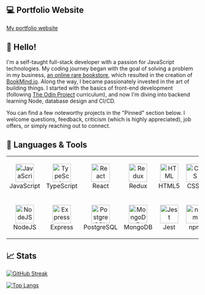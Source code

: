 ## 💻 Portfolio Website

<a href="https://www.kristinasparrow.com">My portfolio website</a>


## 👋 Hello!

I'm a self-taught full-stack developer with a passion for JavaScript technologies. My coding journey began with the goal of solving a problem in my business, <a href="https://www.sparrowsbookshop.com" target="_blank">an online rare bookstore</a>, which resulted in the creation of <a href="http://www.bookmind.io">BookMind.io</a>. Along the way, I became passionately invested in the art of building things. I started with the basics of front-end development (following <a href="https://www.theodinproject.com/" target="_blank">The Odin Project</a> curriculum), and now I'm diving into backend learning Node, database design and CI/CD.

You can find a few noteworthy projects in the "Pinned" section below. I welcome questions, feedback, criticism (which is highly appreciated), job offers, or simply reaching out to connect.


## 🔧 Languages & Tools

<table>
  <tr>
    <td align="center" height="108" width="108">
      <img src="https://github.com/get-icon/geticon/blob/master/icons/javascript.svg" title="JavaScript" alt="JavaScript" width="48" height="48"/>
      <br />
      JavaScript
    </td>
    <td align="center" height="108" width="108">
      <img src="https://github.com/get-icon/geticon/blob/master/icons/typescript-icon.svg" title="TypeScript" alt="TypeScript" width="48" height="48"/>
      <br />
      TypeScript
    </td>
    <td align="center" height="108" width="108">
      <img src="https://github.com/get-icon/geticon/blob/master/icons/react.svg" title="React" alt="React" width="48" height="48"/>
      <br />
      React
    </td>
    <td align="center" height="108" width="108">
      <img src="https://github.com/get-icon/geticon/blob/master/icons/redux.svg" title="Redux" alt="Redux" width="48" height="48"/>
      <br />
      Redux
    </td>  
    <td align="center" height="108" width="108">
      <img src="https://github.com/get-icon/geticon/blob/master/icons/html-5.svg" title="HTML5" alt="HTML" width="48" height="48"/>
      <br />
      HTML5
    </td>
    <td align="center" height="108" width="108">
      <img src="https://github.com/get-icon/geticon/blob/master/icons/css-3.svg"  title="CSS3" alt="CSS" width="48" height="48"/>
      <br />
      CSS3
    </td>
    <td align="center" height="108" width="108">
      <img src="https://github.com/get-icon/geticon/blob/master/icons/sass.svg" title="SASS" alt="SASS" width="48" height="48"/>
      <br />
      SASS
    </td>
    <td align="center" height="108" width="108">
      <img src="https://github.com/get-icon/geticon/blob/master/icons/material-ui.svg" title="MaterialUI" alt="MaterialUI" width="48" height="48"/>
      <br />
      MaterialUI
    </td>
    <td align="center" height="108" width="108">
      <img src="https://github.com/get-icon/geticon/blob/master/icons/figma.svg" title="Figma" alt="Figma" width="48" height="48"/>
      <br />
      Figma
    </td>
  </tr>
  <tr>
    <td align="center" height="108" width="108">
      <img src="https://github.com/get-icon/geticon/blob/master/icons/nodejs-icon.svg" title="NodeJS" alt="NodeJS" width="48" height="48"/>
      <br />
      NodeJS
    </td>
    <td align="center" height="108" width="108">
      <img src="https://cdn.jsdelivr.net/gh/devicons/devicon/icons/express/express-original.svg" title="Express" alt="Express" width="48" height="48"/>
      <br />
      Express
    </td>
        <td align="center" height="108" width="108">
      <img src="https://github.com/get-icon/geticon/blob/master/icons/postgresql.svg" title="PostgreSQL" alt="PostgreSQL" width="48" height="48"/>
      <br />
      PostgreSQL
    </td>
    <td align="center" height="108" width="108">
      <img src="https://github.com/get-icon/geticon/blob/master/icons/mongodb-icon.svg" title="MongoDB" alt="MongoDB" width="48" height="48"/>
      <br />
      MongoDB
    </td>
    <td align="center" height="108" width="108">
      <img src="https://github.com/get-icon/geticon/blob/master/icons/jest.svg" title="Jest" alt="Jest" width="48" height="48"/>
      <br />
      Jest
    </td>
    <td align="center" height="108" width="108">
      <img src="https://github.com/get-icon/geticon/blob/master/icons/npm-logo.svg" title="npm" alt="npm" width="48" height="48"/>
      <br />
      npm
    </td>
    <td align="center" height="108" width="108">
      <img src="https://github.com/get-icon/geticon/blob/master/icons/webpack.svg" title="Webpack" alt="Webpack" width="48" height="48"/>
      <br />
      Webpack
    </td>
    <td align="center" height="108" width="108">
      <img src="https://github.com/get-icon/geticon/blob/master/icons/git-icon.svg" title="Git" alt="Git" width="48" height="48"/>
      <br />
      Git
    </td>
    <td align="center" height="108" width="108">
      <img src="https://github.com/get-icon/geticon/blob/master/icons/docker-icon.svg" title="Docker" alt="Docker" width="48" height="48"/>
      <br />
      Docker
    </td>
  </tr>
 </table>


## 📈 Stats

[![GitHub Streak](https://streak-stats.demolab.com?user=kristina-sparrow&theme=algolia&date_format=M%20j%5B%2C%20Y%5D&mode=weekly)](https://git.io/streak-stats)

[![Top Langs](https://github-readme-stats.vercel.app/api/top-langs/?username=kristina-sparrow&layout=compact)](https://github.com/anuraghazra/github-readme-stats)
